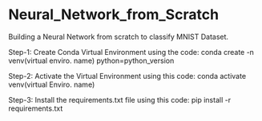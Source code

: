 # Neural_Network_from_Scratch
 Building a Neural Network from scratch to classify MNIST Dataset.

Step-1: Create Conda Virtual Environment using the code:
conda create -n venv(virtual enviro. name) python=python_version

Step-2: Activate the Virtual Environment using this code:
conda activate venv(virtual Enviro. name)

Step-3: Install the requirements.txt file using this code:
pip install -r requirements.txt